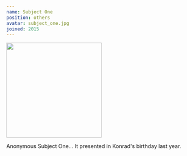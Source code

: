 ```yaml
---
name: Subject One
position: others
avatar: subject_one.jpg
joined: 2015
---
```


<img width="250" src="{{site.baseurl}}/images/people/{{page.avatar}}">

Anonymous Subject One... It presented in Konrad's birthday last year.

